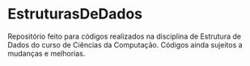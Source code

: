 # EstruturasDeDados
Repositório feito para códigos realizados na disciplina de Estrutura de Dados do curso de Ciências da Computação. Códigos ainda sujeitos a mudanças e melhorias.
